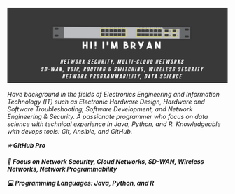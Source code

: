 ![Cover Github](https://raw.githubusercontent.com/brianxfury/brianxfury/master/COVER.png)
<p><i>Have background in the fields of Electronics Engineering and Information Technology (IT) such as Electronic Hardware Design, Hardware and Software Troubleshooting, Software Development, and Network Engineering & Security. A passionate programmer who focus on data science with technical experience in Java, Python, and R. Knowledgeable with devops tools: Git, Ansible, and GitHub.</i></p>
<p><b><i>
⭐ GitHub Pro
</p></b></i>
<p><b><i>
🚩 Focus on Network Security, Cloud Networks, SD-WAN, Wireless Networks, Network Programmability
</p></b></i>
<p><b><i>
💻 Programming Languages: Java, Python, and R
</p></b></i>
 
